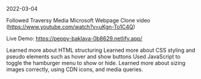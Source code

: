 2022-03-04

Followed Traversy Media Microsoft Webpage Clone video (https://www.youtube.com/watch?v=uKgn-To1C4Q)

Live Demo: https://peppy-baklava-0b8629.netlify.app/

Learned more about HTML structuring
Learned more about CSS styling and pseudo elements such as hover and show buttons
Used JavaScript to toggle the hamburger menu to show or hide.
Learned more about sizing images correctly, using CDN icons, and media queries.